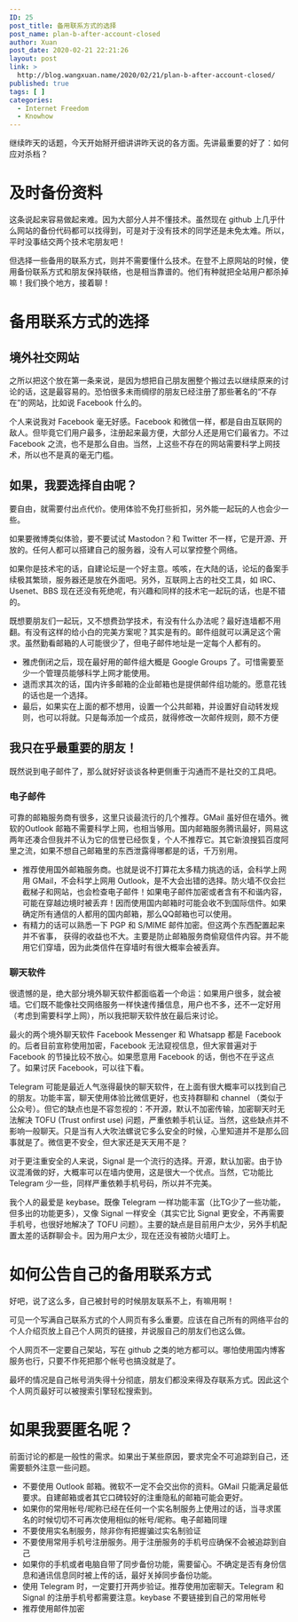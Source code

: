 ```yaml
---
ID: 25
post_title: 备用联系方式的选择
post_name: plan-b-after-account-closed
author: Xuan
post_date: 2020-02-21 22:21:26
layout: post
link: >
  http://blog.wangxuan.name/2020/02/21/plan-b-after-account-closed/
published: true
tags: [ ]
categories:
  - Internet Freedom
  - Knowhow
---
```

继续昨天的话题，今天开始掰开细讲讲昨天说的各方面。先讲最重要的好了：如何应对杀档？

# 及时备份资料

这条说起来容易做起来难。因为大部分人并不懂技术。虽然现在 github 上几乎什么网站的备份代码都可以找得到，可是对于没有技术的同学还是未免太难。所以，平时没事结交两个技术宅朋友吧！

但选择一些备用的联系方式，则并不需要懂什么技术。在登不上原网站的时候，使用备份联系方式和朋友保持联络，也是相当靠谱的。他们有种就把全站用户都杀掉嘛！我们换个地方，接着聊！

# 备用联系方式的选择

## 境外社交网站

之所以把这个放在第一条来说，是因为想把自己朋友圈整个搬过去以继续原来的讨论的话，这是最容易的。恐怕很多未雨绸缪的朋友已经注册了那些著名的“不存在”的网站，比如说 Facebook 什么的。

个人来说我对 Facebook 毫无好感。Facebook 和微信一样，都是自由互联网的敌人。但毕竟它们用户最多，注册起来最方便，大部分人还是用它们最省力。不过 Facebook 之流，也不是那么自由。当然，上这些不存在的网站需要科学上网技术，所以也不是真的毫无门槛。

## 如果，我要选择自由呢？

要自由，就需要付出点代价。使用体验不免打些折扣，另外能一起玩的人也会少一些。

如果要微博类似体验，要不要试试 Mastodon？和 Twitter 不一样，它是开源、开放的。任何人都可以搭建自己的服务器，没有人可以掌控整个网络。

如果你是技术宅的话，自建论坛是一个好主意。咳咳，在大陆的话，论坛的备案手续极其繁琐，服务器还是放在外面吧。另外，互联网上古的社交工具，如 IRC、Usenet、BBS 现在还没有死绝呢，有兴趣和同样的技术宅一起玩的话，也是不错的。

既想要朋友们一起玩，又不想费劲学技术，有没有什么办法呢？最好连墙都不用翻。有没有这样的给小白的完美方案呢？其实是有的。邮件组就可以满足这个需求。虽然勤看邮箱的人可能很少了，但电子邮件地址是一定每个人都有的。

- 雅虎倒闭之后，现在最好用的邮件组大概是 Google Groups 了。可惜需要至少一个管理员能够科学上网才能使用。
- 退而求其次的话，国内许多邮箱的企业邮箱也是提供邮件组功能的。愿意花钱的话也是一个选择。
- 最后，如果实在上面的都不想用，设置一个公共邮箱，并设置好自动转发规则，也可以将就。只是每添加一个成员，就得修改一次邮件规则，颇不方便
## 我只在乎最重要的朋友！

既然说到电子邮件了，那么就好好谈谈各种更侧重于沟通而不是社交的工具吧。

### 电子邮件

可靠的邮箱服务商有很多，这里只谈最流行的几个推荐。GMail 虽好但在墙外。微软的Outlook 邮箱不需要科学上网，也相当够用。国内邮箱服务腾讯最好，网易这两年还凑合但我并不认为它的信誉已经恢复，个人不推荐它。其它新浪搜狐百度阿里之流，如果不想自己邮箱里的东西泄露得哪都是的话，千万别用。

- 推荐使用国外邮箱服务商。也就是说不打算花太多精力挑选的话，会科学上网用 GMail，不会科学上网用 Outlook，是不大会出错的选择。防火墙不仅会拦截梯子和网站，也会检查电子邮件！如果电子邮件加密或者含有不和谐内容，可能在穿越边境时被丢弃！因而使用国内邮箱时可能会收不到国际信件。如果确定所有通信的人都用的国内邮箱，那么QQ邮箱也可以使用。
- 有精力的话可以熟悉一下 PGP 和 S/MIME 邮件加密。但这两个东西配置起来并不省事，
  获得的收益也不大。主要是防止邮箱服务商偷窥信件内容。并不能用它们穿墙，因为此类信件在穿墙时有很大概率会被丢弃。
  
### 聊天软件

很遗憾的是，绝大部分境外聊天软件都面临着一个命运：如果用户很多，就会被墙。它们既不能像社交网络服务一样快速传播信息，用户也不多，还不一定好用（考虑到需要科学上网），所以我把聊天软件放在最后来讨论。

最火的两个境外聊天软件 Facebook Messenger 和 Whatsapp 都是 Facebook 的。后者目前宣称使用加密，Facebook 无法窥视信息，但大家普遍对于 Facebook 的节操比较不放心。如果愿意用 Facebook 的话，倒也不在乎这点了。如果讨厌 Facebook，可以往下看。

Telegram 可能是最近人气涨得最快的聊天软件，在上面有很大概率可以找到自己的朋友。功能丰富，聊天使用体验比微信更好，也支持群聊和 channel （类似于公众号）。但它的缺点也是不容忽视的：不开源，默认不加密传输，加密聊天时无法解决 TOFU (Trust onfirst use) 问题，严重依赖手机认证。当然，这些缺点并不影响一般聊天。只是当有人大吹法螺说它多么安全的时候，心里知道并不是那么回事就是了。微信更不安全，但大家还是天天用不是？

对于更注重安全的人来说，Signal 是一个流行的选择。开源，默认加密。由于协议混淆做的好，大概率可以在墙内使用，这是很大一个优点。当然，它功能比 Telegram 少一些，同样严重依赖手机号码，所以并不完美。

我个人的最爱是 keybase。既像 Telegram 一样功能丰富（比TG少了一些功能，但多出的功能更多），又像 Signal 一样安全（其实它比 Signal 更安全，不再需要手机号，也很好地解决了 TOFU 问题）。主要的缺点是目前用户太少，另外手机配置太差的话群聊会卡。因为用户太少，现在还没有被防火墙盯上。

# 如何公告自己的备用联系方式

好吧，说了这么多，自己被封号的时候朋友联系不上，有嘛用啊！

可见一个写满自己联系方式的个人网页有多么重要。应该在自己所有的网络平台的个人介绍页放上自己个人网页的链接，并说服自己的朋友们也这么做。

个人网页不一定要自己架站，写在 github 之类的地方都可以。哪怕使用国内博客服务也行，只要不作死把那个帐号也搞没就是了。

最坏的情况是自己帐号消失得十分彻底，朋友们都没来得及存联系方式。因此这个个人网页最好可以被搜索引擎轻松搜索到。

# 如果我要匿名呢？

前面讨论的都是一般性的需求。如果出于某些原因，要求完全不可追踪到自己，还需要额外注意一些问题。

- 不要使用 Outlook 邮箱。微软不一定不会交出你的资料。GMail 只能满足最低要求。自建邮箱或者其它口碑较好的注重隐私的邮箱可能会更好。
- 如果你的常用帐号/昵称已经在任何一个实名制服务上使用过的话，当寻求匿名的时候切切不可再次使用相似的帐号/昵称。电子邮箱同理
- 不要使用实名制服务，除非你有把握骗过实名制验证
- 不要使用常用手机号注册服务。用于注册服务的手机号应确保不会被追踪到自己
- 如果你的手机或者电脑自带了同步备份功能，需要留心。不确定是否有身份信息和通讯信息同时被上传的话，最好关掉同步备份功能。
- 使用 Telegram 时，一定要打开两步验证。推荐使用加密聊天。Telegram 和 Signal 的注册手机号都需要注意。keybase 不要链接到自己的常用帐号
- 推荐使用邮件加密
